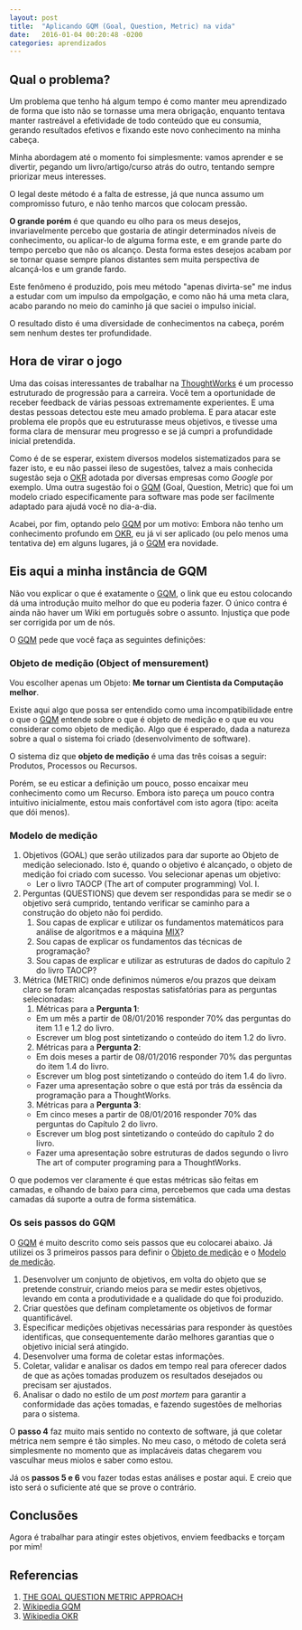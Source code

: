 ```yaml
---
layout: post
title:  "Aplicando GQM (Goal, Question, Metric) na vida"
date:   2016-01-04 00:20:48 -0200
categories: aprendizados
---
```


## Qual o problema?

Um problema que tenho há algum tempo é como manter meu aprendizado de forma que
isto não se tornasse uma mera obrigação, enquanto tentava manter  rastreável a
efetividade de todo conteúdo que eu consumia, gerando resultados efetivos e
fixando este novo conhecimento na minha cabeça.

Minha abordagem até o momento foi simplesmente: vamos aprender e se divertir,
pegando um livro/artigo/curso atrás do outro, tentando sempre priorizar meus
interesses.

O legal deste método é a falta de estresse, já que nunca assumo um compromisso
futuro, e não tenho marcos que colocam pressão.

**O grande porém** é que quando eu olho para os meus desejos, invariavelmente
percebo que gostaria de atingir determinados níveis de conhecimento, ou
aplicar-lo de alguma forma este, e em grande parte do tempo percebo que não os
alcanço. Desta forma estes desejos acabam por se tornar quase sempre planos
distantes sem muita perspectiva de alcançá-los e um grande fardo.

Este fenômeno é produzido, pois meu método "apenas divirta-se" me indus a
estudar com um impulso da empolgação, e como não há uma meta clara, acabo
parando no meio do caminho já que saciei o impulso inicial.

O resultado disto é uma diversidade de conhecimentos na cabeça, porém sem nenhum
destes ter profundidade.

## Hora de virar o jogo

Uma das coisas interessantes de trabalhar na
[ThoughtWorks](https://www.thoughtworks.com/) é um processo estruturado de
progressão para a carreira. Você tem a oportunidade de receber feedback de
várias pessoas extremamente experientes. E uma destas pessoas detectou este meu
amado problema. E para atacar este problema ele propôs que eu estruturasse
meus objetivos, e tivesse uma forma clara de mensurar meu progresso e se já
cumpri a profundidade inicial pretendida.

Como é de se esperar, existem diversos modelos sistematizados para se fazer
isto, e eu não passei ileso de sugestões, talvez a mais conhecida sugestão seja
o [OKR](https://en.wikipedia.org/wiki/OKR) adotada por diversas empresas como
*Google* por exemplo. Uma outra sugestão foi o
[GQM](https://en.wikipedia.org/wiki/GQM) (Goal, Question, Metric) que foi
um modelo criado especificamente para software mas pode ser facilmente adaptado
para ajudá você no dia-a-dia.

Acabei, por fim, optando pelo [GQM](https://en.wikipedia.org/wiki/GQM) por um
motivo: Embora não tenho um conhecimento profundo em
[OKR](https://en.wikipedia.org/wiki/OKR), eu já vi ser aplicado (ou pelo menos
uma tentativa de) em alguns lugares, já o
[GQM](https://en.wikipedia.org/wiki/GQM) era novidade.

## Eis aqui a minha instância de GQM

Não vou explicar o que é exatamente o [GQM](https://en.wikipedia.org/wiki/GQM),
o link que eu estou colocando dá uma introdução muito melhor do que eu poderia
fazer. O único contra é ainda não haver um Wiki em português sobre o assunto.
Injustiça que pode ser corrigida por um de nós.

O [GQM](https://en.wikipedia.org/wiki/GQM) pede que você faça as seguintes
definições:

### Objeto de medição (Object of mensurement)

Vou escolher apenas um Objeto: **Me tornar um Cientista da Computação melhor**.

Existe aqui algo que possa ser entendido como uma incompatibilidade entre o que
o [GQM](https://en.wikipedia.org/wiki/GQM) entende sobre o que é objeto de
medição e o que eu vou considerar como objeto de medição. Algo que é esperado,
dada a natureza sobre a qual o sistema foi criado (desenvolvimento de software).

O sistema diz que **objeto de medição** é uma das três coisas a seguir:
Produtos, Processos ou Recursos.

Porém, se eu esticar a definição um pouco, posso encaixar meu conhecimento como
um Recurso. Embora isto pareça um pouco contra intuitivo inicialmente, estou
mais confortável com isto agora (tipo: aceita que dói menos).

### Modelo de medição

1. Objetivos (GOAL) que serão utilizados para dar suporte ao Objeto de medição
   selecionado. Isto é, quando o objetivo é alcançado, o objeto de medição foi
   criado com sucesso.
   Vou selecionar apenas um objetivo:
   * Ler o livro TAOCP (The art of computer programming) Vol. I.
2. Perguntas (QUESTIONS) que devem ser respondidas para se medir se o objetivo
   será cumprido, tentando verificar se caminho para a construção do objeto não
   foi perdido.
   1. Sou capas de explicar e utilizar os fundamentos matemáticos para análise
      de algoritmos e a máquina
      [MIX](http://www-cs-faculty.stanford.edu/~uno/mmix.html)?
   2. Sou capas de explicar os fundamentos das técnicas de programação?
   3. Sou capas de explicar e utilizar as estruturas de dados do capítulo 2 do
      livro TAOCP?
3. Métrica (METRIC) onde definimos números e/ou prazos que deixam claro se foram
   alcançadas respostas satisfatórias para as perguntas selecionadas:
   1. Métricas para a **Pergunta 1**:
     * Em um mês a partir de 08/01/2016 responder 70% das perguntas do item 1.1
       e 1.2 do livro.
     * Escrever um blog post sintetizando o conteúdo do item 1.2 do livro.
   2. Métricas para a **Pergunta 2**:
     * Em dois meses a partir de 08/01/2016 responder 70% das perguntas do item
       1.4 do livro.
     * Escrever um blog post sintetizando o conteúdo do item 1.4 do livro.
     * Fazer uma apresentação sobre o que está por trás da essência da
       programação para a ThoughtWorks.
   3. Métricas para a **Pergunta 3**:
     * Em cinco meses a partir de 08/01/2016 responder 70% das perguntas do
       Capítulo 2 do livro.
     * Escrever um blog post sintetizando o conteúdo do capítulo 2 do livro.
     * Fazer uma apresentação sobre estruturas de dados segundo o livro The art
       of computer programing para a ThoughtWorks.

O que podemos ver claramente é que estas métricas são feitas em camadas, e
olhando de baixo para cima, percebemos que cada uma destas camadas dá suporte a
outra de forma sistemática.

### Os seis passos do GQM

O [GQM](https://en.wikipedia.org/wiki/GQM) é muito descrito como seis passos que
eu colocarei abaixo. Já utilizei os 3 primeiros passos para definir o [Objeto de
medição](#objeto-de-medio-object-of-mensurement) e o [Modelo de
medição](#modelo-de-medio).

1. Desenvolver um conjunto de objetivos, em volta do objeto que se pretende
   construir, criando meios para se medir estes objetivos, levando em conta a
   produtividade e a qualidade do que foi produzido.
2. Criar questões que definam completamente os objetivos de formar
   quantificável.
3. Especificar medições objetivas necessárias para responder às questões
   identificas, que consequentemente darão melhores garantias que o objetivo
   inicial será atingido.
4. Desenvolver uma forma de coletar estas informações.
5. Coletar, validar e analisar os dados em tempo real para oferecer dados de que
   as ações tomadas produzem os resultados desejados ou precisam ser ajustados.
6. Analisar o dado no estilo de um *post mortem* para garantir a conformidade
   das ações tomadas, e fazendo sugestões de melhorias para o sistema.

O **passo 4** faz muito mais sentido no contexto de software, já que coletar
métrica nem sempre é tão simples. No meu caso, o método de coleta será
simplesmente no momento que as implacáveis datas chegarem vou vasculhar meus
miolos e saber como estou.

Já os **passos 5 e 6** vou fazer todas estas análises e postar aqui. E creio que
isto será o suficiente até que se prove o contrário.

## Conclusões

Agora é trabalhar para atingir estes objetivos, enviem feedbacks e torçam por
mim!

## Referencias

1. [THE GOAL QUESTION METRIC APPROACH](http://www.cs.umd.edu/~mvz/handouts/gqm.pdf)
2. [Wikipedia GQM](https://en.wikipedia.org/wiki/GQM)
3. [Wikipedia OKR](https://en.wikipedia.org/wiki/OKR)
